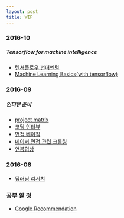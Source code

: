 ```yaml
---
layout: post
title: WIP
---
```


### 2016-10

##### Tensorflow for machine intelligence

* [텐서플로우 펀더멘털](https://www.evernote.com/shard/s29/sh/3b83f498-3549-48c4-9a40-5119a58c2788/295769c108025ccdf29e7b74b017105c)
* [Machine Learning Basics(with tensorflow)](https://www.evernote.com/shard/s29/sh/64d969c6-4bad-43ac-8857-1e3dec495bd5/1207f425560497681d057e67ac337029)

### 2016-09

##### 인터뷰 준비

* [project matrix](https://www.evernote.com/shard/s29/sh/3bbe1fa8-c4ac-4e22-a914-7b70e7d84ebb/0b840cfb5ac21aa1fe0266ebac8f68a9)
* [코딩 인터뷰](https://www.evernote.com/shard/s29/sh/e23d9bfa-faae-407b-89b7-05ac88733dab/34c4516db197fd234af525eedf8fbab9)
* [면접 베이직](https://www.evernote.com/shard/s29/sh/ad291ab6-c174-43c1-933a-4a3fcf52cf4b/34fd2f144eda1760dc9a8f0468f2958c)
* [네이버 면접 관련 크롤링](https://www.evernote.com/shard/s29/sh/5d8fa64c-f659-49a1-920b-0f51ad84aca6/0cbbd73b1332741d67a02dbfc351ad5e)
* [연봉협상](https://www.evernote.com/shard/s29/sh/433851c9-1a99-4838-985e-34b715e34a50/6975f37f33644482870827a6fd6affca) 

### 2016-08

* [딥러닝 리서치](https://www.evernote.com/shard/s29/sh/ccc34407-349e-45e9-84e4-9a0d89dbeece/db06b1edce00b717e5493400d5947bd9
)


### 공부 할 것

* [Google Recommendation](https://www.google.com/about/careers/students/guide-to-technical-development.html)
